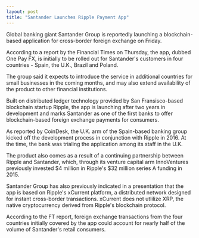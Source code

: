 ```yaml
---
layout: post
title: "Santander Launches Ripple Payment App"
---
```


Global banking giant Santander Group is reportedly launching a blockchain-based application for cross-border foreign exchange on Friday.

According to a report by the Financial Times on Thursday, the app, dubbed One Pay FX, is initially to be rolled out for Santander's customers in four countries - Spain, the U.K., Brazil and Poland.

The group said it expects to introduce the service in additional countries for small businesses in the coming months, and may also extend availability of the product to other financial institutions.

Built on distributed ledger technology provided by San Fransisco-based blockchain startup Ripple, the app is launching after two years in development and marks Santander as one of the first banks to offer blockchain-based foreign exchange payments for consumers.

As reported by CoinDesk, the U.K. arm of the Spain-based banking group kicked off the development process in conjunction with Ripple in 2016. At the time, the bank was trialing the application among its staff in the U.K.

The product also comes as a result of a continuing partnership between Ripple and Santander, which, through its venture capital arm InnoVentures previously invested $4 million in Ripple's $32 million series A funding in 2015.

Santander Group has also previously indicated in a presentation that the app is based on Ripple's xCurrent platform, a distributed network designed for instant cross-border transactions. xCurrent does not utlilize XRP, the native cryptocurrency derived from Ripple's blockchain protocol.

According to the FT report, foreign exchange transactions from the four countries initially covered by the app could account for nearly half of the volume of Santander's retail consumers.
